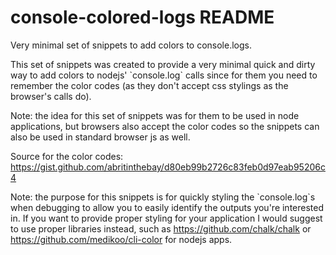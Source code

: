 # console-colored-logs README

Very minimal set of snippets to add colors to console.logs.

This set of snippets was created to provide a very minimal quick and dirty way to add colors to nodejs' \`console.log\` calls
since for them you need to remember the color codes (as they don't accept css stylings as the browser's calls do).

Note: the idea for this set of snippets was for them to be used in node applications, but browsers also accept
      the color codes so the snippets can also be used in standard browser js as well.

Source for the color codes: https://gist.github.com/abritinthebay/d80eb99b2726c83feb0d97eab95206c4

Note: the purpose for this snippets is for quickly styling the \`console.log\`s when debugging to allow you to
      easily identify the outputs you're interested in. If you want to provide proper styling for your
      application I would suggest to use proper libraries instead, such as https://github.com/chalk/chalk or
      https://github.com/medikoo/cli-color for nodejs apps.
